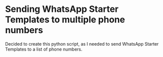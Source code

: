 # Sending WhatsApp Starter Templates to multiple phone numbers

Decided to create this python script, as I needed to send WhatsApp Starter Templates to a list of phone numbers.